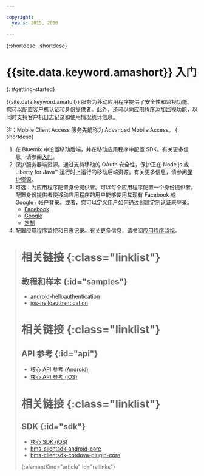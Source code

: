 ```yaml
---

copyright:
  years: 2015, 2016
  
---
```


{:shortdesc: .shortdesc}

# {{site.data.keyword.amashort}} 入门
{: #getting-started}

{{site.data.keyword.amafull}} 服务为移动应用程序提供了安全性和监视功能。您可以配置客户机认证和身份提供者。此外，还可以向应用程序添加监视功能，以同时支持客户机日志记录和使用情况统计信息。

注：Mobile Client Access 服务先前称为 Advanced Mobile Access。
{: shortdesc}

1. 在 Bluemix 中设置移动后端，并在移动应用程序中配置 SDK。有关更多信息，请参阅[入门](getting-started.html)。
1. 保护服务器端资源。通过支持移动的 OAuth 安全性，保护正在 Node.js 或 Liberty for Java&trade; 运行时上运行的移动后端资源。有关更多信息，请参阅[保护资源](protecting-resources.html)。
1. 可选：为应用程序配置身份提供者。可以每个应用程序配置一个身份提供者。配置身份提供者使移动应用程序的用户能够使用其现有 Facebook 或 Google+ 帐户登录。或者，您可以定义用户如何通过创建定制认证来登录。
   * [Facebook](facebook-auth-overview.html)
   * [Google](google-auth-overview.html)
   * [定制](custom-auth.html)
1. 配置应用程序监视和日志记录。有关更多信息，请参阅[应用程序监视](app-monitoring.html)。


># 相关链接 {:class="linklist"}
>## 教程和样本 {:id="samples"}
>* [android-helloauthentication](https://github.com/ibm-bluemix-mobile-services/bms-samples-android-helloauthentication)
>* [ios-helloauthentication](https://github.com/ibm-bluemix-mobile-services/bms-samples-ios-helloauthentication)
>
># 相关链接 {:class="linklist"}
>## API 参考 {:id="api"}
>* [核心 API 参考 (Android)](https://console.{DomainName}/docs/api/content/api/mobilefirst/android/core-api-doc/overview-summary.html)
>* [核心 API 参考 (iOS)](https://console.{DomainName}/docs/api/content/api/mobilefirst/ios/IMFCore_api-doc/html/index.html)
>
># 相关链接 {:class="linklist"}
>## SDK {:id="sdk"}
>* [核心 SDK (iOS) ](https://hub.jazz.net/git/bluemixmobilesdk/imf-ios-sdk/archive?revstr=master)  
>* [bms-clientsdk-android-core](https://github.com/ibm-bluemix-mobile-services/bms-clientsdk-android-core)
>* [bms-clientsdk-cordova-plugin-core](https://github.com/ibm-bluemix-mobile-services/bms-clientsdk-cordova-plugin-core)
>
>{:elementKind="article" id="rellinks"}
